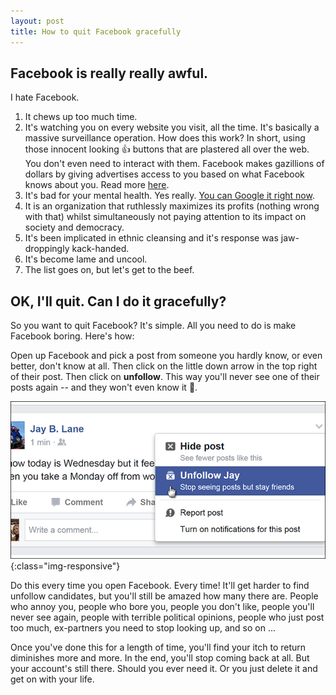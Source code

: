 ```yaml
---
layout: post
title: How to quit Facebook gracefully
---
```


## Facebook is really really awful.

I hate Facebook.

1. It chews up too much time.
1. It's watching you on every website you visit, all the time. It's basically a massive surveillance operation. How does this work? In short, using those innocent looking 👍 buttons that are plastered all over the web. You don't even need to interact with them. Facebook makes gazillions of dollars by giving advertises access to you based on what Facebook knows about you. Read more [here](https://www.lrb.co.uk/v39/n16/john-lanchester/you-are-the-product).
1. It's bad for your mental health. Yes really. [You can Google it right now](https://www.google.de/search?q=is+facebook+bad+for+you).
1. It is an organization that ruthlessly maximizes its profits (nothing wrong with that) whilst simultaneously not paying attention to its impact on society and democracy.
1. It's been implicated in ethnic cleansing and it's response was jaw-droppingly kack-handed.
1. It's become lame and uncool.
1. The list goes on, but let's get to the beef.

## OK, I'll quit. Can I do it gracefully?

So you want to quit Facebook? It's simple. All you need to do is make Facebook boring. Here's how:

Open up Facebook and pick a post from someone you hardly know, or even better, don't know at all. Then click on the little down arrow in the top right of their post. Then click on **unfollow**. This way you'll never see one of their posts again -- and they won't even know it 👻.

!['Facebook Unfollow'](/images/facebook_unfollow.png){:class="img-responsive"}

Do this every time you open Facebook. Every time! It'll get harder to find unfollow candidates, but you'll still be amazed how many there are. People who annoy you, people who bore you, people you don't like, people you'll never see again, people with terrible political opinions, people who just post too much, ex-partners you need to stop looking up, and so on ...

Once you've done this for a length of time, you'll find your itch to return diminishes more and more. In the end, you'll stop coming back at all. But your account's still there. Should you ever need it. Or you just delete it and get on with your life.

